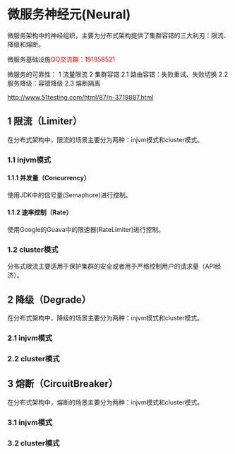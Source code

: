 # 微服务神经元(Neural)

微服务架构中的神经组织，主要为分布式架构提供了集群容错的三大利刃：限流、降级和熔断。 

微服务基础设施<font color="red">QQ交流群：191958521</font>


微服务的可靠性：
1 流量限流
2 集群容错
	2.1 路由容错：失败重试、失败切换
	2.2 服务降级：容错降级
	2.3 熔断隔离

http://www.51testing.com/html/87/n-3719887.html


## 1 限流（Limiter）
在分布式架构中，限流的场景主要分为两种：injvm模式和cluster模式。

### 1.1 injvm模式
#### 1.1.1 并发量（Concurrency）
使用JDK中的信号量(Semaphore)进行控制。

#### 1.1.2 速率控制（Rate）
使用Google的Guava中的限速器(RateLimiter)进行控制。

### 1.2 cluster模式
分布式限流主要适用于保护集群的安全或者用于严格控制用户的请求量（API经济）。


## 2 降级（Degrade）
在分布式架构中，降级的场景主要分为两种：injvm模式和cluster模式。

### 2.1 injvm模式

### 2.2 cluster模式



## 3 熔断（CircuitBreaker）
在分布式架构中，熔断的场景主要分为两种：injvm模式和cluster模式。

### 3.1 injvm模式

### 3.2 cluster模式
